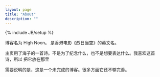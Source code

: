 ```yaml
---
layout: page
title: "About"
description: ""
---
```

{% include JB/setup %}

博客名为 High Noon。 是香港电影《烈日当空》的英文名。

主页用了海子的一首诗。不是为了纪念什么，也不是想要表达什么。我喜欢这首诗，所以
把它放在那里

需要说明的是，这是一个未完成的博客。很多方面它还不够完善。
